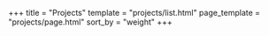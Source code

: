 +++
title = "Projects"
template = "projects/list.html"
page_template = "projects/page.html"
sort_by = "weight"
+++
